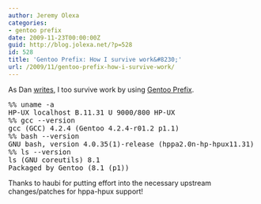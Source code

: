 ```yaml
---
author: Jeremy Olexa
categories:
- gentoo prefix
date: 2009-11-23T00:00:00Z
guid: http://blog.jolexa.net/?p=528
id: 528
title: 'Gentoo Prefix: How I survive work&#8230;'
url: /2009/11/gentoo-prefix-how-i-survive-work/
---
```


As Dan [writes][1], I too survive work by using [Gentoo Prefix][2].

<pre>%% uname -a
HP-UX localhost B.11.31 U 9000/800 HP-UX
%% gcc --version
gcc (GCC) 4.2.4 (Gentoo 4.2.4-r01.2 p1.1)
%% bash --version
GNU bash, version 4.0.35(1)-release (hppa2.0n-hp-hpux11.31)
%% ls --version                                          
ls (GNU coreutils) 8.1
Packaged by Gentoo (8.1 (p1))</pre>

Thanks to haubi for putting effort into the necessary upstream changes/patches for hppa-hpux support!

 [1]: http://xylld.wordpress.com/2008/07/25/how-i-survive-work/
 [2]: http://www.gentoo.org/proj/en/gentoo-alt/prefix/